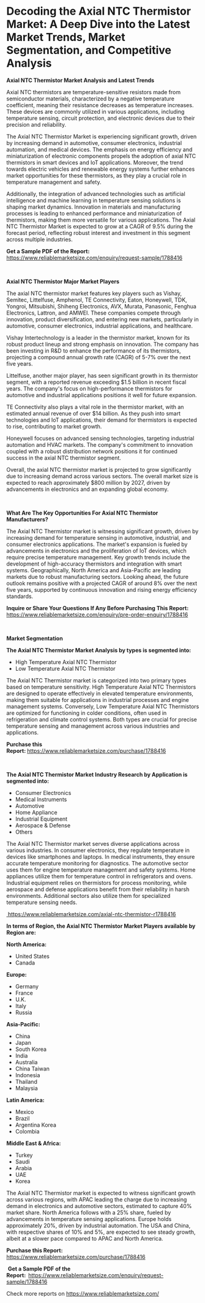 <p><h1>Decoding the Axial NTC Thermistor Market: A Deep Dive into the Latest Market Trends, Market Segmentation, and Competitive Analysis</h1></p><p><strong>Axial NTC Thermistor Market Analysis and Latest Trends</strong></p>
<p><p>Axial NTC thermistors are temperature-sensitive resistors made from semiconductor materials, characterized by a negative temperature coefficient, meaning their resistance decreases as temperature increases. These devices are commonly utilized in various applications, including temperature sensing, circuit protection, and electronic devices due to their precision and reliability.</p><p>The Axial NTC Thermistor Market is experiencing significant growth, driven by increasing demand in automotive, consumer electronics, industrial automation, and medical devices. The emphasis on energy efficiency and miniaturization of electronic components propels the adoption of axial NTC thermistors in smart devices and IoT applications. Moreover, the trend towards electric vehicles and renewable energy systems further enhances market opportunities for these thermistors, as they play a crucial role in temperature management and safety.</p><p>Additionally, the integration of advanced technologies such as artificial intelligence and machine learning in temperature sensing solutions is shaping market dynamics. Innovation in materials and manufacturing processes is leading to enhanced performance and miniaturization of thermistors, making them more versatile for various applications. The Axial NTC Thermistor Market is expected to grow at a CAGR of 9.5% during the forecast period, reflecting robust interest and investment in this segment across multiple industries.</p></p>
<p><strong>Get a Sample PDF of the Report:&nbsp;</strong> <a href="https://www.reliablemarketsize.com/enquiry/request-sample/1788416?utm_campaign=1103&utm_medium=2&utm_source=Github&utm_content=ia&utm_term=13022025&utm_id=axial-ntc-thermistor">https://www.reliablemarketsize.com/enquiry/request-sample/1788416</a></p>
<p>&nbsp;</p>
<p><strong>Axial NTC Thermistor Major Market Players</strong></p>
<p><p>The axial NTC thermistor market features key players such as Vishay, Semitec, Littelfuse, Amphenol, TE Connectivity, Eaton, Honeywell, TDK, Yongroi, Mitsubishi, Shiheng Electronics, AVX, Murata, Panasonic, Fenghua Electronics, Lattron, and AMWEI. These companies compete through innovation, product diversification, and entering new markets, particularly in automotive, consumer electronics, industrial applications, and healthcare.</p><p>Vishay Intertechnology is a leader in the thermistor market, known for its robust product lineup and strong emphasis on innovation. The company has been investing in R&D to enhance the performance of its thermistors, projecting a compound annual growth rate (CAGR) of 5-7% over the next five years.</p><p>Littelfuse, another major player, has seen significant growth in its thermistor segment, with a reported revenue exceeding $1.5 billion in recent fiscal years. The company's focus on high-performance thermistors for automotive and industrial applications positions it well for future expansion. </p><p>TE Connectivity also plays a vital role in the thermistor market, with an estimated annual revenue of over $14 billion. As they push into smart technologies and IoT applications, their demand for thermistors is expected to rise, contributing to market growth.</p><p>Honeywell focuses on advanced sensing technologies, targeting industrial automation and HVAC markets. The company's commitment to innovation coupled with a robust distribution network positions it for continued success in the axial NTC thermistor segment.</p><p>Overall, the axial NTC thermistor market is projected to grow significantly due to increasing demand across various sectors. The overall market size is expected to reach approximately $800 million by 2027, driven by advancements in electronics and an expanding global economy.</p></p>
<p>&nbsp;</p>
<p><strong>What Are The Key Opportunities For Axial NTC Thermistor Manufacturers?</strong></p>
<p><p>The Axial NTC Thermistor market is witnessing significant growth, driven by increasing demand for temperature sensing in automotive, industrial, and consumer electronics applications. The market's expansion is fueled by advancements in electronics and the proliferation of IoT devices, which require precise temperature management. Key growth trends include the development of high-accuracy thermistors and integration with smart systems. Geographically, North America and Asia-Pacific are leading markets due to robust manufacturing sectors. Looking ahead, the future outlook remains positive with a projected CAGR of around 8% over the next five years, supported by continuous innovation and rising energy efficiency standards.</p></p>
<p><strong>Inquire or Share Your Questions If Any Before Purchasing This Report:</strong> <a href="https://www.reliablemarketsize.com/enquiry/pre-order-enquiry/1788416?utm_campaign=1103&utm_medium=2&utm_source=Github&utm_content=ia&utm_term=13022025&utm_id=axial-ntc-thermistor">https://www.reliablemarketsize.com/enquiry/pre-order-enquiry/1788416</a></p>
<p>&nbsp;</p>
<p><strong>Market Segmentation</strong></p>
<p><strong>The Axial NTC Thermistor Market Analysis by types is segmented into:</strong></p>
<p><ul><li>High Temperature Axial NTC Thermistor</li><li>Low Temperature Axial NTC Thermistor</li></ul></p>
<p><p>The Axial NTC Thermistor market is categorized into two primary types based on temperature sensitivity. High Temperature Axial NTC Thermistors are designed to operate effectively in elevated temperature environments, making them suitable for applications in industrial processes and engine management systems. Conversely, Low Temperature Axial NTC Thermistors are optimized for functioning in colder conditions, often used in refrigeration and climate control systems. Both types are crucial for precise temperature sensing and management across various industries and applications.</p></p>
<p><strong>Purchase this Report:&nbsp;</strong><a href="https://www.reliablemarketsize.com/purchase/1788416?utm_campaign=1103&utm_medium=2&utm_source=Github&utm_content=ia&utm_term=13022025&utm_id=axial-ntc-thermistor">https://www.reliablemarketsize.com/purchase/1788416</a></p>
<p>&nbsp;</p>
<p><strong>The Axial NTC Thermistor Market Industry Research by Application is segmented into:</strong></p>
<p><ul><li>Consumer Electronics</li><li>Medical Instruments</li><li>Automotive</li><li>Home Appliance</li><li>Industrial Equipment</li><li>Aerospace & Defense</li><li>Others</li></ul></p>
<p><p>The Axial NTC Thermistor market serves diverse applications across various industries. In consumer electronics, they regulate temperature in devices like smartphones and laptops. In medical instruments, they ensure accurate temperature monitoring for diagnostics. The automotive sector uses them for engine temperature management and safety systems. Home appliances utilize them for temperature control in refrigerators and ovens. Industrial equipment relies on thermistors for process monitoring, while aerospace and defense applications benefit from their reliability in harsh environments. Additional sectors also utilize them for specialized temperature sensing needs.</p></p>
<p><a href="https://www.reliablemarketsize.com/axial-ntc-thermistor-r1788416?utm_campaign=1103&utm_medium=2&utm_source=Github&utm_content=ia&utm_term=13022025&utm_id=axial-ntc-thermistor">&nbsp;https://www.reliablemarketsize.com/axial-ntc-thermistor-r1788416</a></p>
<p><strong>In terms of Region, the Axial NTC Thermistor Market Players available by Region are:</strong></p>
<p>
    <p> <strong> North America: </strong>
        <ul>
            <li>United States</li>
            <li>Canada</li>
        </ul>
        </p> 
    <p> <strong> Europe: </strong>
        <ul>
            <li>Germany</li>
            <li>France</li>
            <li>U.K.</li>
            <li>Italy</li>
            <li>Russia</li>
        </ul>
        </p> 
    <p> <strong> Asia-Pacific: </strong>
        <ul>
            <li>China</li>
            <li>Japan</li>
            <li>South Korea</li>
            <li>India</li>
            <li>Australia</li>
            <li>China Taiwan</li>
            <li>Indonesia</li>
            <li>Thailand</li>
            <li>Malaysia</li>
        </ul>
        </p> 
    <p> <strong> Latin America: </strong>
        <ul>
            <li>Mexico</li>
            <li>Brazil</li>
            <li>Argentina Korea</li>
            <li>Colombia</li>
        </ul>
        </p> 
    <p> <strong> Middle East & Africa: </strong>
        <ul>
            <li>Turkey</li>
            <li>Saudi</li>
            <li>Arabia</li>
            <li>UAE</li>
            <li>Korea</li>
        </ul>
    </p>
    </p>
<p><p>The Axial NTC Thermistor market is expected to witness significant growth across various regions, with APAC leading the charge due to increasing demand in electronics and automotive sectors, estimated to capture 40% market share. North America follows with a 25% share, fueled by advancements in temperature sensing applications. Europe holds approximately 20%, driven by industrial automation. The USA and China, with respective shares of 10% and 5%, are expected to see steady growth, albeit at a slower pace compared to APAC and North America.</p></p>
<p><strong>Purchase this Report: </strong><a href="https://www.reliablemarketsize.com/purchase/1788416?utm_campaign=1103&utm_medium=2&utm_source=Github&utm_content=ia&utm_term=13022025&utm_id=axial-ntc-thermistor">https://www.reliablemarketsize.com/purchase/1788416</a></p>
<p>&nbsp;<strong>Get a Sample PDF of the Report:&nbsp;&nbsp;</strong><a href="https://www.reliablemarketsize.com/enquiry/request-sample/1788416?utm_campaign=1103&utm_medium=2&utm_source=Github&utm_content=ia&utm_term=13022025&utm_id=axial-ntc-thermistor">https://www.reliablemarketsize.com/enquiry/request-sample/1788416</a></p>
<p><strong></strong></p>
<p>Check more reports on <a href="https://www.reliablemarketsize.com/?utm_campaign=1103&utm_medium=2&utm_source=Github&utm_content=ia&utm_term=13022025&utm_id=axial-ntc-thermistor">https://www.reliablemarketsize.com/</a></p>